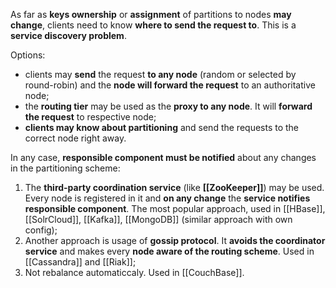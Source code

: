 As far as **keys ownership** or **assignment** of partitions to nodes **may change**, clients need to know **where to send the request to**. This is a **service discovery problem**.

Options:
- clients may **send** the request **to any node** (random or selected by round-robin) and the **node will forward the request** to an authoritative node;
- the **routing tier** may be used as the **proxy to any node**. It will **forward the request** to respective node;
- **clients may know about partitioning** and send the requests to the correct node right away.

In any case, **responsible component must be notified** about any changes in the partitioning scheme: 
1. The **third-party coordination service** (like **[[ZooKeeper]]**) may be used. Every node is registered in it and **on any change** the **service notifies responsible component**. The most popular approach, used in [[HBase]], [[SolrCloud]], [[Kafka]], [[MongoDB]] (similar approach with own config);
2. Another approach is usage of **gossip protocol**. It **avoids the coordinator service** and makes every **node aware of the routing scheme**. Used in [[Cassandra]] and [[Riak]];
3. Not rebalance automaticcaly. Used in [[CouchBase]].
